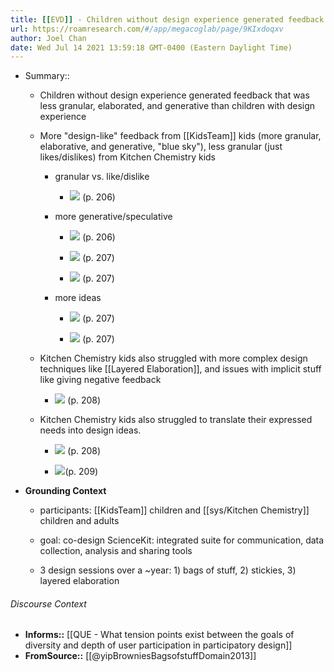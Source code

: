 ```yaml
---
title: [[EVD]] - Children without design experience generated feedback that was less granular, elaborated, and generative than children with design experience - [[@yipBrowniesBagsofstuffDomain2013]]
url: https://roamresearch.com/#/app/megacoglab/page/9KIxdoqxv
author: Joel Chan
date: Wed Jul 14 2021 13:59:18 GMT-0400 (Eastern Daylight Time)
---
```


- Summary::

    - Children without design experience generated feedback that was less granular, elaborated, and generative than children with design experience

    - More "design-like" feedback from [[KidsTeam]] kids (more granular, elaborative,  and generative, "blue sky"), less granular (just likes/dislikes) from Kitchen Chemistry kids

        - granular vs. like/dislike

            - ![](https://firebasestorage.googleapis.com/v0/b/firescript-577a2.appspot.com/o/imgs%2Fapp%2Fmegacoglab%2FD9QEbmhLV5.png?alt=media&token=3dc60359-c9d7-4be6-abf4-359c29baf17e) (p. 206)

        - more generative/speculative

            - ![](https://firebasestorage.googleapis.com/v0/b/firescript-577a2.appspot.com/o/imgs%2Fapp%2Fmegacoglab%2FPfC__CpbeC.png?alt=media&token=7bde2772-b124-49b3-a2a2-10582a2452e9) (p. 206)

            - ![](https://firebasestorage.googleapis.com/v0/b/firescript-577a2.appspot.com/o/imgs%2Fapp%2Fmegacoglab%2FRxr81B36fe.png?alt=media&token=f6e7d9e0-3dcb-4dd8-87d7-6e65289cd4e9)  (p. 207)

            - ![](https://firebasestorage.googleapis.com/v0/b/firescript-577a2.appspot.com/o/imgs%2Fapp%2Fmegacoglab%2F7oDbysFxyR.png?alt=media&token=3bbf4f09-35b0-4b97-9267-f8afa811174f) (p. 207)

        - more ideas

            - ![](https://firebasestorage.googleapis.com/v0/b/firescript-577a2.appspot.com/o/imgs%2Fapp%2Fmegacoglab%2F9rjo9IDP1F.png?alt=media&token=ac88b566-2472-4683-91a2-432b11c8f3bf) (p. 207)

            - ![](https://firebasestorage.googleapis.com/v0/b/firescript-577a2.appspot.com/o/imgs%2Fapp%2Fmegacoglab%2F9qcxm270oW.png?alt=media&token=410ca5fe-90ca-4899-95ca-49cd1183cfcc) (p. 207)

    - Kitchen Chemistry kids also struggled with more complex design techniques like [[Layered Elaboration]], and issues with implicit stuff like giving negative feedback

        - ![](https://firebasestorage.googleapis.com/v0/b/firescript-577a2.appspot.com/o/imgs%2Fapp%2Fmegacoglab%2FG35HM3E_zy.png?alt=media&token=922fa7a3-2ff1-4b1a-94ed-5eafaab0bbbe) (p. 208)

    - Kitchen Chemistry kids also struggled to translate their expressed needs into design ideas.

        - ![](https://firebasestorage.googleapis.com/v0/b/firescript-577a2.appspot.com/o/imgs%2Fapp%2Fmegacoglab%2Fa39EUPuoiy.png?alt=media&token=881f338d-82b4-4768-aede-9329f7dfb68d) (p. 208)

        - ![](https://firebasestorage.googleapis.com/v0/b/firescript-577a2.appspot.com/o/imgs%2Fapp%2Fmegacoglab%2FaZnHGifN9k.png?alt=media&token=ac2da7ec-3b4b-46c2-b71b-cd6f4b9f7516)(p. 209)
- **Grounding Context**

    - participants: [[KidsTeam]] children and [[sys/Kitchen Chemistry]] children and adults

    - goal: co-design ScienceKit: integrated suite for communication, data collection, analysis and sharing tools

    - 3 design sessions over a ~year: 1) bags of stuff, 2) stickies, 3) layered elaboration

###### Discourse Context

- **Informs::** [[QUE - What tension points exist between the goals of diversity and depth of user participation in participatory design]]
- **FromSource::** [[@yipBrowniesBagsofstuffDomain2013]]
